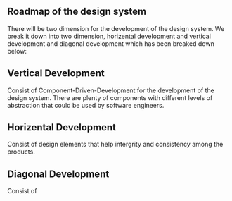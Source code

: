 ## Roadmap of the design system

There will be two dimension for the development of the design system.
We break it down into two dimension, horizental development and vertical development and diagonal development which has been breaked down below:


## Vertical Development
Consist of Component-Driven-Development for the development of the design system. There are plenty of components with different levels of abstraction 
that could be used by software engineers.

## Horizental Development
Consist of design elements that help intergrity and consistency among the products. 

## Diagonal Development
Consist of 